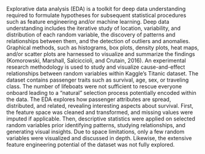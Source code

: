 Explorative data analysis (EDA) is a toolkit for deep data understanding required to formulate hypotheses for subsequent statistical procedures such as feature engineering and/or machine learning. Deep data understanding includes the iterative study of location, variability, and distribution of each random variable, the discovery of patterns and relationships between them, and the detection of outliers and anomalies. Graphical methods, such as histograms, box plots, density plots, heat maps, and/or scatter plots are harnessed to visualize and summarize the findings (Komorowski, Marshall, Salciccioli, and Crutain, 2016).
An experimental research methodology is used to study and visualize cause-and-effect relationships between random variables within Kaggle’s Titanic dataset. The dataset contains passenger traits such as survival, age, sex, or traveling class. The number of lifeboats were not sufficient to rescue everyone onboard leading to a “natural” selection process potentially encoded within the data. The EDA explores how passenger attributes are spread, distributed, and related, revealing interesting aspects about survival.
First, the feature space was cleaned and transformed, and missing values were imputed if applicable. Then, descriptive statistics were applied on selected random variables prior identifying patterns, studying relationships, and generating visual insights. Due to space limitations, only a few random variables were visualized and discussed in depth. Likewise, the extensive feature engineering potential of the dataset was not fully explored.
